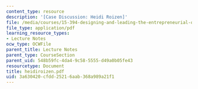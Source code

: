 ```yaml
---
content_type: resource
description: '[Case Discussion: Heidi Roizen]'
file: /media/courses/15-394-designing-and-leading-the-entrepreneurial-organization-spring-2003/3a630420cfdd25216aab368a989a21f1_heidiroizen.pdf
file_type: application/pdf
learning_resource_types:
- Lecture Notes
ocw_type: OCWFile
parent_title: Lecture Notes
parent_type: CourseSection
parent_uid: 548b59fc-4da4-9c58-5555-d49a0b05fe43
resourcetype: Document
title: heidiroizen.pdf
uid: 3a630420-cfdd-2521-6aab-368a989a21f1
---
```

